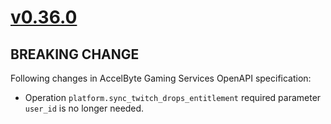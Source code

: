 # [v0.36.0]

## BREAKING CHANGE

Following changes in AccelByte Gaming Services OpenAPI specification:
- Operation `platform.sync_twitch_drops_entitlement` required parameter `user_id` is no longer needed.

[v0.36.0]: https://github.com/AccelByte/accelbyte-python-sdk/compare/v0.35.0..v0.36.0
